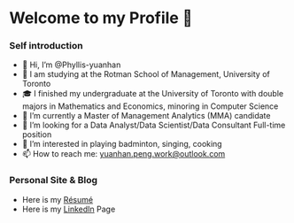 # Welcome to my Profile 👋


### Self introduction
- 👋 Hi, I’m @Phyllis-yuanhan
- 🏫 I am studying at the Rotman School of Management, University of Toronto
- 🎓 I finished my undergraduate at the University of Toronto with double majors in Mathematics and Economics, minoring in Computer Science
- 🌱 I’m currently a Master of Management Analytics (MMA) candidate
- 💞️ I’m looking for a Data Analyst/Data Scientist/Data Consultant Full-time position
- 👀 I’m interested in playing badminton, singing, cooking
- 📫 How to reach me: yuanhan.peng.work@outlook.com

### Personal Site & Blog
- Here is my [Résumé](https://drive.google.com/file/d/1FyBXZJuBkR_dQxj3udVAH-ioOJ5pkrJh/view?usp=share_link)
- Here is my [LinkedIn](https://www.linkedin.com/in/yuanhan-peng/) Page

<!---
Phyllis-yuanhan/Phyllis-yuanhan is a ✨ special ✨ repository because its `README.md` (this file) appears on your GitHub profile.
You can click the Preview link to take a look at your changes.
--->
